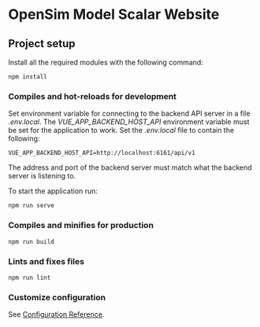# OpenSim Model Scalar Website

## Project setup

Install all the required modules with the following command:

```
npm install
```

### Compiles and hot-reloads for development

Set environment variable for connecting to the backend API server in a file _.env.local_.
The _VUE_APP_BACKEND_HOST_API_ environment variable must be set for the application to work.
Set the _.env.local_ file to contain the following:

```
VUE_APP_BACKEND_HOST_API=http://localhost:6161/api/v1
```

The address and port of the backend server must match what the backend server is listening to.

To start the application run:

```
npm run serve
```

### Compiles and minifies for production

```
npm run build
```

### Lints and fixes files

```
npm run lint
```

### Customize configuration

See [Configuration Reference](https://cli.vuejs.org/config/).
